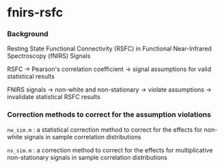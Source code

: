 # fnirs-rsfc

### Background

Resting State Functional Connectivity (RSFC) in Functional Near-Infrared Spectroscopy (fNIRS) Signals

RSFC -> Pearson's correlation coefficient -> signal assumptions for valid statistical results

FNIRS signals -> non-white and non-stationary -> violate assumptions -> invalidate statistical RSFC results

### Correction methods to correct for the assumption violations

`nw_sim.m` : a statistical correction method to correct for the effects for non-white signals in sample correlation distributions

`ns_sim.m` : a correction method to correct for the effects for multiplicative non-stationary signals in sample correlation distributions
